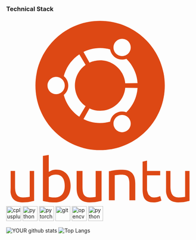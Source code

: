 <!--

### Hi there 👋


**ekosman/ekosman** is a ✨ _special_ ✨ repository because its `README.md` (this file) appears on your GitHub profile.

Here are some ideas to get you started:

- 🔭 I’m currently working on ...
- 🌱 I’m currently learning ...
- 👯 I’m looking to collaborate on ...
- 🤔 I’m looking for help with ...
- 💬 Ask me about ...
- 📫 How to reach me: ...
- 😄 Pronouns: ...
- ⚡ Fun fact: ...
-->

### Technical Stack
<p align="left">
<!--   <img src="https://devicons.github.io/devicon/devicon.git/icons/c/c-original.svg" alt="c" width="40" height="40"/>  -->
<!--   <img src="https://devicons.github.io/devicon/devicon.git/icons/ubuntu/ubuntu.svg" alt="ubuntu" width="40" height="40"/>   -->
  <svg viewBox="0 0 128 128">
<path fill="#DD4814" d="M64.02 1.596c-24.36 0-44.107 19.747-44.107 44.107 0 24.356 19.747 44.105 44.107 44.105 24.359 0 44.106-19.749 44.106-44.105 0-24.36-19.747-44.107-44.106-44.107zm9.896 15.19c1.627-2.818 5.227-3.783 8.043-2.158 2.817 1.627 3.78 5.227 2.154 8.043-1.625 2.816-5.225 3.78-8.042 2.153-2.814-1.624-3.78-5.224-2.155-8.038zm-9.896 3.335c2.368 0 4.658.328 6.834.929.383 2.367 1.788 4.546 4.027 5.839 2.235 1.289 4.821 1.418 7.06.572 4.354 4.282 7.188 10.105 7.602 16.592l-8.392.123c-.774-8.786-8.146-15.675-17.131-15.675-2.589 0-5.044.575-7.246 1.6l-4.092-7.333c3.418-1.692 7.266-2.647 11.338-2.647zm-29.992 31.47c-3.253 0-5.89-2.637-5.89-5.888 0-3.254 2.636-5.891 5.89-5.891 3.252 0 5.889 2.636 5.889 5.891 0 3.251-2.636 5.888-5.889 5.888zm5.222.524c1.858-1.517 3.048-3.826 3.048-6.413 0-2.588-1.19-4.898-3.048-6.415 1.593-6.163 5.426-11.425 10.578-14.87l4.305 7.211c-4.423 3.112-7.313 8.254-7.313 14.074 0 5.818 2.89 10.959 7.313 14.07l-4.305 7.213c-5.154-3.443-8.988-8.705-10.578-14.87zm42.709 24.658c-2.816 1.626-6.416.662-8.041-2.156-1.627-2.814-.661-6.414 2.155-8.04 2.814-1.626 6.416-.66 8.041 2.154 1.627 2.818.661 6.416-2.155 8.042zm-.018-12.831c-2.238-.845-4.823-.719-7.06.572-2.239 1.296-3.643 3.473-4.027 5.839-2.176.602-4.466.931-6.834.931-4.071 0-7.919-.957-11.337-2.649l4.092-7.332c2.201 1.024 4.657 1.6 7.246 1.6 8.985 0 16.357-6.888 17.13-15.676l8.393.123c-.414 6.487-3.248 12.31-7.603 16.592zM16 121.659c-1 .055-.509.103-.823.144-.315.042-.738.082-1.122.123-.384.042-.832.076-1.271.103-.439.028-.882.042-1.293.042-1.947 0-3.383-.562-4.206-1.687-.823-1.124-1.285-2.99-1.285-5.595v-10.789h-3v11.612c0 1.454-.22 2.777.082 3.969.302 1.192.61 2.228 1.295 3.105.685.878 1.498 1.556 2.623 2.037 1.123.478 2.462.719 4.107.719 1.893 0 3.269-.123 4.708-.37 1.439-.246 2.184-.48 3.184-.699v-20.373h-3v17.659zM41.376 106.233c-.822-.987-1.83-1.754-3.023-2.303-1.193-.548-2.557-.823-4.093-.823-1.233 0-2.26.164-3.206.494-.946.329-1.054.645-2.054.945v-11.475l-4 .659v30.644c0 .247 2.025.494 3.396.74 1.372.247 2.96.37 4.742.37 1.646 0 3.133-.262 4.449-.782 1.316-.521 2.442-1.261 3.375-2.221.932-.96 1.653-2.132 2.161-3.516.507-1.386.762-2.943.762-4.67 0-1.645-.213-3.153-.638-4.524-.425-1.371-1.048-2.55-1.871-3.538zm-3.331 13.841c-1.234 1.358-2.879 2.037-4.937 2.037-1.042 0-1.848-.048-2.548-.144-.699-.096-.561-.199-1.561-.309v-13.534c1-.384 1.073-.754 1.951-1.11.878-.356 1.805-.535 2.849-.535 1.096 0 2.02.199 2.801.596.781.399 1.411.946 1.905 1.646.493.699.845 1.529 1.065 2.489.22.961.327 1.989.327 3.085 0 2.497-.619 4.422-1.852 5.779zM61 121.659c0 .055-.161.103-.476.144-.315.042-.563.082-.947.123-.384.042-.745.076-1.183.103-.438.028-.838.042-1.249.042-1.948 0-3.209-.562-4.032-1.687-.823-1.124-1.113-2.99-1.113-5.595v-10.789h-4v11.612c0 1.454.129 2.776.431 3.969.302 1.192.785 2.228 1.471 3.105.685.878 1.584 1.556 2.709 2.037 1.125.478 2.507.719 4.153.719 1.892 0 3.439-.123 4.879-.37 1.439-.246 2.357-.48 3.357-.699v-20.373h-4v17.659zM86.19 105.884c-.673-.864-1.57-1.535-2.694-2.015-1.125-.479-2.537-.72-4.237-.72-1.892 0-3.937.123-5.39.37-1.455.247-2.869.48-3.869.7v19.781h4v-17.067l.964-.123c.314-.055.813-.103 1.211-.145.397-.041.887-.076 1.326-.103.438-.027.899-.041 1.311-.041 1.014 0 1.882.13 2.567.391.687.26 1.244.679 1.655 1.254.412.575.613 1.329.792 2.262.177.932.174 2.057.174 3.372v10.2h4v-11.021c0-1.453-.127-2.783-.401-3.991-.275-1.205-.738-2.24-1.409-3.104zM103.609 121.679c-.685.26-1.618.391-2.797.391-.658 0-1.234-.083-1.727-.247-.494-.164-.905-.445-1.234-.843-.329-.398-1.008-.945-1.172-1.646-.165-.699-.679-1.584-.679-2.652v-9.682h9v-3h-9v-7.022l-3 .659v19.085c0 1.427.135 2.681.368 3.764.233 1.084.647 1.995 1.223 2.736.576.74 1.341 1.295 2.288 1.665.946.371 2.148.556 3.603.556 1.234 0 2.338-.151 3.312-.453s1.652-.547 2.037-.74l-.821-3.127c-.249.11-.716.295-1.401.556zM122 104v17.659c0 .055-.387.103-.701.144-.315.042-.678.082-1.061.123-.384.042-.801.076-1.239.103-.439.028-.867.042-1.278.042-1.947 0-3.498-.562-4.32-1.687-.823-1.124-1.4-2.989-1.4-5.595v-10.789h-3v11.612c0 1.454-.098 2.776.205 3.969.301 1.192.67 2.228 1.356 3.105.686.878 1.528 1.556 2.652 2.037 1.125.478 2.479.719 4.124.719 1.893 0 3.153-.123 4.593-.37 1.439-.246 2.05-.48 3.07-.699v-20.373h-3.001z"></path>
</svg> 
  <img src="https://devicons.github.io/devicon/devicon.git/icons/cplusplus/cplusplus-original.svg" alt="cplusplus" width="40" height="40"/>  
  <img src="https://devicons.github.io/devicon/devicon.git/icons/python/python-original.svg" alt="python" width="40" height="40"/>
  <img src="https://www.vectorlogo.zone/logos/pytorch/pytorch-icon.svg" alt="pytorch" width="40" height="40"/> 
  <img src="https://www.vectorlogo.zone/logos/git-scm/git-scm-icon.svg" alt="git" width="40" height="40"/> 
  <img src="https://www.vectorlogo.zone/logos/opencv/opencv-icon.svg" alt="opencv" width="40" height="40"/> 
  <img src="https://devicons.github.io/devicon/devicon.git/icons/python/python-original.svg" alt="python" width="40" height="40"/>
</p>

![YOUR github stats](https://github-readme-stats.vercel.app/api?username=ekosman&show_icons=true&theme=radical)
![Top Langs](https://github-readme-stats.vercel.app/api/top-langs/?username=ekosman&show_icons=true&theme=radical)
